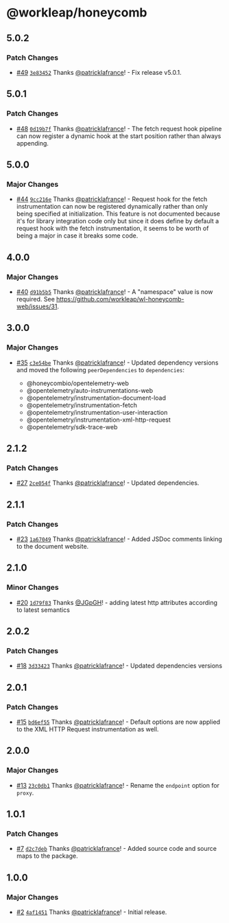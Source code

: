 # @workleap/honeycomb

## 5.0.2

### Patch Changes

- [#49](https://github.com/workleap/wl-honeycomb-web/pull/49) [`3e83452`](https://github.com/workleap/wl-honeycomb-web/commit/3e83452029427013f4f34c371d342f3786b4e703) Thanks [@patricklafrance](https://github.com/patricklafrance)! - Fix release v5.0.1.

## 5.0.1

### Patch Changes

- [#48](https://github.com/workleap/wl-honeycomb-web/pull/48) [`0d19b7f`](https://github.com/workleap/wl-honeycomb-web/commit/0d19b7f1cacbcfb3eac1afe6aba7d9e24b9c05ef) Thanks [@patricklafrance](https://github.com/patricklafrance)! - The fetch request hook pipeline can now register a dynamic hook at the start position rather than always appending.

## 5.0.0

### Major Changes

- [#44](https://github.com/workleap/wl-honeycomb-web/pull/44) [`9cc216e`](https://github.com/workleap/wl-honeycomb-web/commit/9cc216ef84d834471017a8a2918713c23fd0a62e) Thanks [@patricklafrance](https://github.com/patricklafrance)! - Request hook for the fetch instrumentation can now be registered dynamically rather than only being specified at initialization. This feature is not documented because it's for library integration code only but since it does define by default a request hook with the fetch instrumentation, it seems to be worth of being a major in case it breaks some code.

## 4.0.0

### Major Changes

- [#40](https://github.com/workleap/wl-honeycomb-web/pull/40) [`d91b5b5`](https://github.com/workleap/wl-honeycomb-web/commit/d91b5b561b4f4b2fcb3346bc69c3b43827530aa9) Thanks [@patricklafrance](https://github.com/patricklafrance)! - A "namespace" value is now required. See https://github.com/workleap/wl-honeycomb-web/issues/31.

## 3.0.0

### Major Changes

- [#35](https://github.com/workleap/wl-honeycomb-web/pull/35) [`c3e54be`](https://github.com/workleap/wl-honeycomb-web/commit/c3e54bed9618c1c9916561e99fda2075492d56fa) Thanks [@patricklafrance](https://github.com/patricklafrance)! - Updated dependency versions and moved the following `peerDependencies` to `dependencies`:

  - @honeycombio/opentelemetry-web
  - @opentelemetry/auto-instrumentations-web
  - @opentelemetry/instrumentation-document-load
  - @opentelemetry/instrumentation-fetch
  - @opentelemetry/instrumentation-user-interaction
  - @opentelemetry/instrumentation-xml-http-request
  - @opentelemetry/sdk-trace-web

## 2.1.2

### Patch Changes

- [#27](https://github.com/workleap/wl-honeycomb-web/pull/27) [`2ce054f`](https://github.com/workleap/wl-honeycomb-web/commit/2ce054f06fdbc90f5def97982113cabe3b86e067) Thanks [@patricklafrance](https://github.com/patricklafrance)! - Updated dependencies.

## 2.1.1

### Patch Changes

- [#23](https://github.com/workleap/wl-honeycomb-web/pull/23) [`1a67049`](https://github.com/workleap/wl-honeycomb-web/commit/1a67049c86c623795a1fd502e64e348bbfb4fd36) Thanks [@patricklafrance](https://github.com/patricklafrance)! - Added JSDoc comments linking to the document website.

## 2.1.0

### Minor Changes

- [#20](https://github.com/workleap/wl-honeycomb-web/pull/20) [`1d79f83`](https://github.com/workleap/wl-honeycomb-web/commit/1d79f834fe2398eaadd2bbf3d7abfb8aa21f3564) Thanks [@JGpGH](https://github.com/JGpGH)! - adding latest http attributes according to latest semantics

## 2.0.2

### Patch Changes

- [#18](https://github.com/workleap/wl-honeycomb-web/pull/18) [`3d33423`](https://github.com/workleap/wl-honeycomb-web/commit/3d3342394b84e2c3de4460ded8e6ed14eae2341c) Thanks [@patricklafrance](https://github.com/patricklafrance)! - Updated dependencies versions

## 2.0.1

### Patch Changes

- [#15](https://github.com/workleap/wl-honeycomb-web/pull/15) [`bd6ef55`](https://github.com/workleap/wl-honeycomb-web/commit/bd6ef555cb2f117e02a7f86704ee2fd7d0af6be0) Thanks [@patricklafrance](https://github.com/patricklafrance)! - Default options are now applied to the XML HTTP Request instrumentation as well.

## 2.0.0

### Major Changes

- [#13](https://github.com/workleap/wl-honeycomb-web/pull/13) [`23c0db1`](https://github.com/workleap/wl-honeycomb-web/commit/23c0db1a51b1cc16eb3463d7a01a33db1f285ce2) Thanks [@patricklafrance](https://github.com/patricklafrance)! - Rename the `endpoint` option for `proxy`.

## 1.0.1

### Patch Changes

- [#7](https://github.com/workleap/wl-honeycomb-web/pull/7) [`d2c7deb`](https://github.com/workleap/wl-honeycomb-web/commit/d2c7deb257b1cdb0cf43d8d791f87b5817024dbc) Thanks [@patricklafrance](https://github.com/patricklafrance)! - Added source code and source maps to the package.

## 1.0.0

### Major Changes

- [#2](https://github.com/workleap/wl-honeycomb-web/pull/2) [`4af1451`](https://github.com/workleap/wl-honeycomb-web/commit/4af145152fcefa651ef44df13013b77d7157caca) Thanks [@patricklafrance](https://github.com/patricklafrance)! - Initial release.
